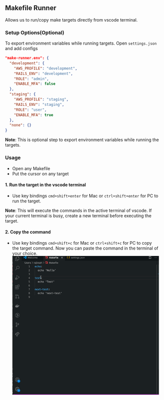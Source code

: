 ## Makefile Runner
Allows us to run/copy make targets directly from vscode terminal.
### Setup Options(Optional)
To export environment variables while running targets.
Open `settings.json` and add configs
``` json
"make-runner.env": {
  "development": {
    "AWS_PROFILE": "development",
    "RAILS_ENV": "development",
    "ROLE": "admin",
    "ENABLE_MFA": false
  },
  "staging": {
    "AWS_PROFILE": "staging",
    "RAILS_ENV": "staging",
    "ROLE": "user",
    "ENABLE_MFA": true
  },
  "none": {}
}
```
<b>Note</b>: This is optional step to export environment variables while running the targets.

### Usage
- Open any Makefile
- Put the cursor on any target
#### 1. Run the target in the vscode terminal
- Use key bindings `cmd+shift+enter` for Mac or `ctrl+shift+enter` for PC to run the target.

<b>Note</b>: This will execute the commands in the active terminal of vscode. If your current terminal is busy, create a new terminal before executing the target.

#### 2. Copy the command
- Use key bindings `cmd+shift+c` for Mac or `ctrl+shift+c` for PC to copy the target command. Now you can paste the command in the terminal of your choice.
![](sample.gif)
